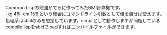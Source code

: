 Common Lispの勉強がてらに作ってみたBMI計算機です。  
-kg 46 -cm 153 という具合にコマンドライン引数として値を渡せば使えます。  
処理系はsbclのみを想定しています。scriptとして動作しますが同梱しているcompile.lispをsbclでloadすればコンパイルファイルができます。
